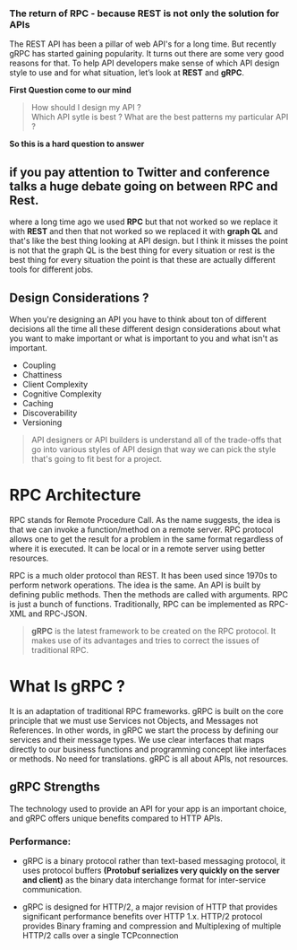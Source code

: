 ### The return of RPC -  because REST is not only the solution for APIs

The REST API has been a pillar of web API's for a long time. But recently gRPC has started gaining popularity. It turns out there are some very good reasons for that. To help API developers make sense of which API design style to use and for what situation, let’s look at **REST** and **gRPC**.

**First Question come to our mind**

> How should I design my API ?  
> Which API sytle is best ?
> What are the best patterns my particular API ?

**So this is a hard question to answer**

## if you pay attention to Twitter and conference talks a huge debate going on between RPC and Rest.

where a long time ago we used **RPC** but that not worked so we replace it with **REST** and then that not worked so we replaced it with **graph QL** and that's like the best thing  looking at API design. but I think it misses the point is not that the graph QL is the best thing for every situation or rest is the best thing for every situation the point is that these are actually different tools for different jobs.

## Design Considerations ?

When you're designing an API you have to think about ton of different decisions all the time all these different design considerations about what you want to make important or what is important to you and what isn't as important.

 - Coupling
 - Chattiness
 - Client Complexity
 - Cognitive Complexity
 - Caching
 - Discoverability
 - Versioning

> API designers or API builders is understand all of the trade-offs that go into various styles of API design that way we can pick the style that's going to fit best for a project.

# RPC Architecture
RPC stands for Remote Procedure Call. As the name suggests, the idea is that we can invoke a function/method on a remote server. RPC protocol allows one to get the result for a problem in the same format regardless of where it is executed. It can be local or in a remote server using better resources.

RPC is a much older protocol than REST. It has been used since  1970s to perform network operations. The idea is the same. An API is built by defining public methods. Then the methods are called with arguments. RPC is just a bunch of functions. Traditionally, RPC can be implemented as RPC-XML and RPC-JSON.

> **gRPC** is the latest framework to be created on the RPC protocol. It makes use of its advantages and tries to correct the issues of traditional RPC.

# What Is gRPC ?
It is an adaptation of traditional RPC frameworks. gRPC is built on the core principle that we must use Services not Objects, and Messages not References. In other words, in gRPC we start the process by defining our services and their message types. We use clear interfaces that maps directly to our business functions and programming concept like interfaces or methods. No need for translations. gRPC is all about APIs, not resources.

## gRPC Strengths
The technology used to provide an API for your app is an important choice, and gRPC offers unique benefits compared to HTTP APIs.

### Performance:

 - gRPC is a binary protocol rather than text-based messaging protocol, it uses protocol buffers **(Protobuf serializes very quickly on the server and client)** as the binary data interchange format for inter-service communication.
 
 - gRPC is designed for HTTP/2, a major revision of HTTP that provides significant performance benefits over HTTP 1.x. HTTP/2 protocol provides Binary framing and compression and Multiplexing of multiple HTTP/2 calls over a single TCPconnection

<!--stackedit_data:
eyJoaXN0b3J5IjpbLTEyNTkyMTg0MjYsMTMxNjM1NDE1NiwyMD
kyNjYxNTU5LC03MTA1Mjg3MCwtNzEwNTI4NzAsLTE3NDYyNTgz
MTMsLTEwMzQzNTY1MTcsMTQyODk5NzcyOCwtNjU0MjExNjEwLD
Y0NTExOTg4MywtODU5NTQ0NDE5LDk2NTYzNzQ3MywtMTM4MjEx
NTM0MSwzMDg3MzA1MzksLTEzNDIyMzIxOCwtMjEwNjk4NDYyNS
wtMzMyNDU1MzYzXX0=
-->